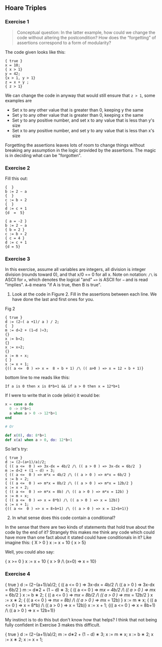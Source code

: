 ## Hoare Triples

### Exercise 1

> Conceptual question: In the latter example, how could we change the code without altering the postcondition? How does the “forgetting” of assertions correspond to a form of modularity?

The code given looks like this:

```
{ true }
x = 10;
{ x > 1}
y = 42;
{x > 1, y > 1}
z = x + y ;
{ z > 1}
```

We can change the code in anyway that would still ensure that `z > 1`, some examples are

- Set x to any other value that is greater than 0, keeping y the same
- Set y to any other value that is greater than 0, keeping x the same
- Set y to any positive number, and set x to any value that is less than y's size
- Set x to any positive number, and set y to any value that is less than x's size

Forgetting the assertions leaves lots of room to change things without breaking any assumption in the logic provided by the assertions. The magic is in deciding what can be "forgotten".

### Exercise 2

Fill this out:

```
{  }
b := 2 − a
{  }
c := b ∗ 2
{  }
d := c + 1
{d  =  5}
```

```
{ a = -2 }
b := 2 − a
{ b = 2 }
c := b ∗ 2
{ c = 4 }
d := c + 1
{d = 5}
```

### Exercise 3

In this exercise, assume all variables are integers, all division is integer division (rounds toward 0), and that x/0 == 0 for all x. Note on notation: `/\` is ASCII for `∧`, which denotes the logical "and" `=>` is ASCII for `⇒` and is read "implies". `A⇒B` means "if A is true, then B is true".

1.  Look at the code in Figure 2. Fill in the assertions between each line. We have done the last and first ones for you.

Fig 2

```
{ true }
d := (2−( a +1)/ a ) / 2;
{  }
m := d∗2 + (1−d )∗3;
{}
x := b∗2;
{}
x := x∗2;
{}
x := m ∗ x;
{ }
x := x + 1;
{(( a <=  0 ) => x =  8 ∗ b + 1) /\ (( a>0 ) => x = 12 ∗ b + 1)}
```

bottom line to me reads like this:

```
If a is 0 then x is 8*b+1 && if a > 0 then x = 12*b+1
```

If I were to write that in code (elixir) it would be:

```elixir
x = case a do
  0 -> 8*b+1
  a when a > 0 -> 12*b+1
end

# Or

def x(0), do: 8*b+1
def x(a) when a > 0, do: 12*b+1
```

So let's try:

```
{ true }
d := (2−(a+1)/a)/2;
{ (( a <=  0 ) => 3x-dx = 4b/2 /\ (( a > 0 ) => 3x-dx = 6b/2  }
m := d∗2 + (1 − d) ∗ 3;
{ (( a <=  0 ) => m*x = 4b/2 /\ (( a > 0 ) => m*x = 6b/2 }
x := b ∗ 2;
{ (( a <=  0 ) => m*x = 8b/2 /\ (( a > 0 ) => m*x = 12b/2 }
x := x ∗ 2;
{ (( a <=  0 ) => m*x = 8b) /\ (( a > 0 ) => m*x = 12b) }
x := m ∗ x;
{ (( a <=  0 ) => x = 8*b) /\ (( a > 0 ) => x = 12b)}
x := x + 1;
{(( a <=  0 ) => x = 8∗b+1) /\ (( a > 0 ) => x = 12∗b+1)}
```

2.  In what sense does this code contain a conditional?

In the sense that there are two kinds of statements that hold true about the code by the end of it? Strangely this makes me think any code which could have more than one fact about it stated could have
conditionals in it? Like imagine this:
{ X > 0 }
x := x + 10
{ x > 5}

Well, you could also say:

{ x >= 0 }
x := x + 10
{ x > 9 /\ (x=0) => x = 10}

### Exercise 4

{ true }
d := (2−(a+1)/a)/2;
{ (( a <= 0 ) => 3x-dx = 4b/2 /\ (( a > 0 ) => 3x-dx = 6b/2 }
m := d∗2 + (1 − d) ∗ 3;
{ (( a <= 0 ) => m*x = 4b/2 /\ (( a > 0 ) => m*x = 6b/2 }
x := b ∗ 2;
{ (( a <= 0 ) => m*x = 8b/2 /\ (( a > 0 ) => m*x = 12b/2 }
x := x ∗ 2;
{ (( a <= 0 ) => m*x = 8b) /\ (( a > 0 ) => m*x = 12b) }
x := m ∗ x;
{ (( a <= 0 ) => x = 8\*b) /\ (( a > 0 ) => x = 12b)}
x := x + 1;
{(( a <= 0 ) => x = 8b+1) /\ (( a > 0 ) => x = 12b+1)}

My instinct is to do this but don't know how that helps? I think that not being fully confident in Exercise 3 makes this difficult.

{ true }
d := (2−(a+1)/a)/2;
m := d∗2 + (1 − d) ∗ 3;
x := m ∗ x;
x := b ∗ 2;
x := x ∗ 2;
x := x + 1;


